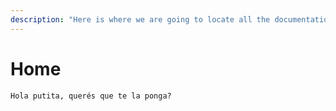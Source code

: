 ```yaml
---
description: "Here is where we are going to locate all the documentation, tutorials, interesting facts, and more about SpiralNodes! \U0001F30C"
---
```


# Home

`Hola putita, querés que te la ponga?`

